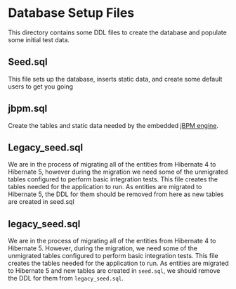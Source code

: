 # Database Setup Files
This directory contains some DDL files to create the database and populate some
initial test data.

## Seed.sql
This file sets up the database, inserts static data, and create some
default users to get you going

## jbpm.sql
Create the tables and static data needed by the embedded [jBPM
engine](http://www.jbpm.org/).

## Legacy_seed.sql
We are in the process of migrating all of the entities from Hibernate 4 to Hibernate 5,
however during the migration we need some of the unmigrated tables configured to perform
basic integration tests. This file creates the tables needed for the application to
run. As entities are migrated to Hibernate 5, the DDL for them should be removed from
here as new tables are created in seed.sql

## legacy_seed.sql
We are in the process of migrating all of the entities from Hibernate
4 to Hibernate 5.  However, during the migration, we need some of the
unmigrated tables configured to perform basic integration tests. This
file creates the tables needed for the application to run. As entities
are migrated to Hibernate 5 and new tables are created in `seed.sql`,
we should remove the DDL for them from `legacy_seed.sql`.
